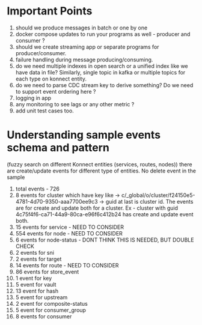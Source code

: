 # Important Points

1. should we produce messages in batch or one by one
2. docker compose updates to run your programs as well - producer and consumer ?
3. should we create streaming app or separate programs for producer/consumer.
4. failure handling during message producing/consuming.
5. do we need multiple indexes in open search or a unified index like we have data in file? Similarly, single topic
in kafka or multiple topics for each type on konnect entity.
6. do we need to parse CDC stream key to derive something? Do we need to support event ordering here ?
7. logging in app
8. any monitoring to see lags or any other metric ?
9. add unit test cases too.


# Understanding sample events schema and pattern

(fuzzy search on different Konnect entities (services, routes, nodes))
there are create/update events for different type of entities. No delete event in the sample

1. total events - 726
2. 8 events for cluster which have key like -> c/_global/o/cluster/f24150e5-4781-4d70-9350-aaa7700ee9c3 -> guid at
last is cluster id. The events are for create and update both for a cluster. Ex - cluster with guid
4c75f4f6-ca71-44a9-80ca-e96f6c412b24 has create and update event both.
3. 15 events for service - NEED TO CONSIDER
4. 554 events for node - NEED TO CONSIDER
5. 6 events for node-status - DONT THINK THIS IS NEEDED, BUT DOUBLE CHECK
6. 2 events for sni
7. 2 events for target
8. 14 events for route - NEED TO CONSIDER
9. 86 events for store_event
10. 1 event for key
11. 5 event for vault
12. 13 event for hash
13. 5 event for upstream
14. 2 event for composite-status
15. 5 event for consumer_group
16. 8 events for consumer